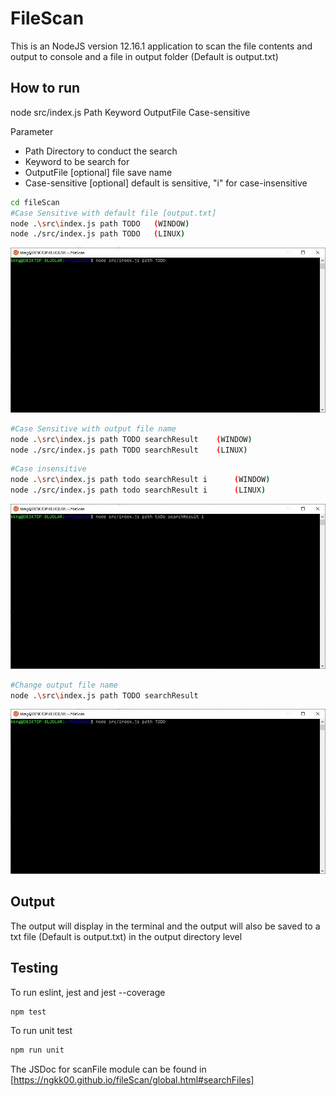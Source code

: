 # FileScan
This is an NodeJS version 12.16.1 application to scan the file contents and output to console and a file in output folder (Default is output.txt)
 
## How to run
node src/index.js Path Keyword OutputFile Case-sensitive 

Parameter 
- Path Directory to conduct the search
- Keyword to be search for
- OutputFile [optional] file save name
- Case-sensitive [optional] default is sensitive, "i" for case-insensitive


```bash 
cd fileScan
#Case Sensitive with default file [output.txt]
node .\src\index.js path TODO   (WINDOW)
node ./src/index.js path TODO   (LINUX)
```
<p align="center">
    <img src ='./resources/gif/normalSearch.gif'
</p>
<br>

```bash 
#Case Sensitive with output file name
node .\src\index.js path TODO searchResult    (WINDOW)
node ./src/index.js path TODO searchResult    (LINUX)
```

```bash 
#Case insensitive
node .\src\index.js path todo searchResult i      (WINDOW)
node ./src/index.js path todo searchResult i      (LINUX)
```
<p align="center">
    <img src ='./resources/gif/insensitiveSearch.gif'
</p>
<br>

```bash 
#Change output file name
node .\src\index.js path TODO searchResult  
```
<p align="center">
    <img src ='./resources/gif/changeOutputFile.gif'
</p>
<br>

## Output
The output will display in the terminal and the output will also be saved to a txt file (Default is output.txt) in the output directory level

## Testing
To run eslint, jest and jest --coverage
```bash
npm test
```

To run unit test
```bash
npm run unit
```

The JSDoc for scanFile module can be found in
[https://ngkk00.github.io/fileScan/global.html#searchFiles]